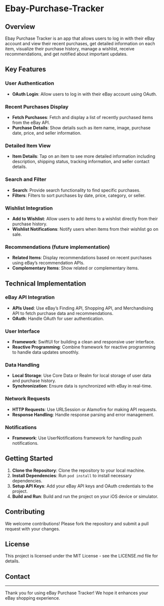 # Ebay-Purchase-Tracker

## Overview
Ebay Purchase Tracker is an app that allows users to log in with their eBay account and view their recent purchases, get detailed information on each item, visualize their purchase history, manage a wishlist, receive recommendations, and get notified about important updates.

## Key Features

### User Authentication
- **OAuth Login**: Allow users to log in with their eBay account using OAuth.

### Recent Purchases Display
- **Fetch Purchases**: Fetch and display a list of recently purchased items from the eBay API.
- **Purchase Details**: Show details such as item name, image, purchase date, price, and seller information.

### Detailed Item View
- **Item Details**: Tap on an item to see more detailed information including description, shipping status, tracking information, and seller contact details.

### Search and Filter
- **Search**: Provide search functionality to find specific purchases.
- **Filters**: Filters to sort purchases by date, price, category, or seller.


### Wishlist Integration
- **Add to Wishlist**: Allow users to add items to a wishlist directly from their purchase history.
- **Wishlist Notifications**: Notify users when items from their wishlist go on sale.

### Recommendations (future implementation)
- **Related Items**: Display recommendations based on recent purchases using eBay’s recommendation APIs.
- **Complementary Items**: Show related or complementary items.

## Technical Implementation

### eBay API Integration
- **APIs Used**: Use eBay’s Finding API, Shopping API, and Merchandising API to fetch purchase data and recommendations.
- **OAuth**: Handle OAuth for user authentication.

### User Interface
- **Framework**: SwiftUI for building a clean and responsive user interface.
- **Reactive Programming**: Combine framework for reactive programming to handle data updates smoothly.

### Data Handling
- **Local Storage**: Use Core Data or Realm for local storage of user data and purchase history.
- **Synchronization**: Ensure data is synchronized with eBay in real-time.

### Network Requests
- **HTTP Requests**: Use URLSession or Alamofire for making API requests.
- **Response Handling**: Handle response parsing and error management.

### Notifications
- **Framework**: Use UserNotifications framework for handling push notifications.

## Getting Started

1. **Clone the Repository**: Clone the repository to your local machine.
2. **Install Dependencies**: Run `pod install` to install necessary dependencies.
3. **Setup API Keys**: Add your eBay API keys and OAuth credentials to the project.
4. **Build and Run**: Build and run the project on your iOS device or simulator.

## Contributing

We welcome contributions! Please fork the repository and submit a pull request with your changes.

## License

This project is licensed under the MIT License - see the LICENSE.md file for details.

## Contact



---

Thank you for using eBay Purchase Tracker! We hope it enhances your eBay shopping experience.
